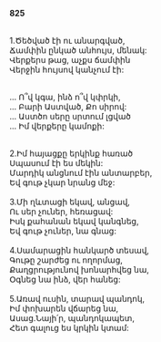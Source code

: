 **825**

\
1.Ծեծված էի ու անարգված,\
Ճամփին ընկած անհույս, մենակ:\
Վերքերս թաց, աչքս ճամփին\
Վերջին հույսով կանչում էի:

\
 ... Ո՞վ կգա, ինձ ո՞վ կփրկի,\
 ... Բարի Աստված, Քո սիրով:\
 ... Աստծո սերը սրտում լցված\
 ... Իմ վերքերը կամոքի:

\
2.Իմ հայացքը երկինք հառած\
Սպասում էի ես մեկին:\
Մարդիկ անցնում էին անտարբեր,\
Եվ գութ չկար նրանց մեջ:\
\
3.Մի ղևտացի եկավ, անցավ,\
Ու սեր չուներ, հեռացավ:\
Իսկ քահանան եկավ կանգնեց,\
Եվ գութ չուներ, նա գնաց:\
\
4.Սամարացին հանկարծ տեսավ,\
Գութը շարժեց ու ողորմաց,\
Քաղցրությունով խոնարհվեց նա,\
Օգնեց նա ինձ, վեր հանեց:\
\
5.Առավ ուսին, տարավ պանդոկ,\
Իմ փոխարեն վճարեց նա,\
Ասաց.Նայի՛ր, պանդոկապետ,\
Հետ գալուց ես կրկին կտամ:
